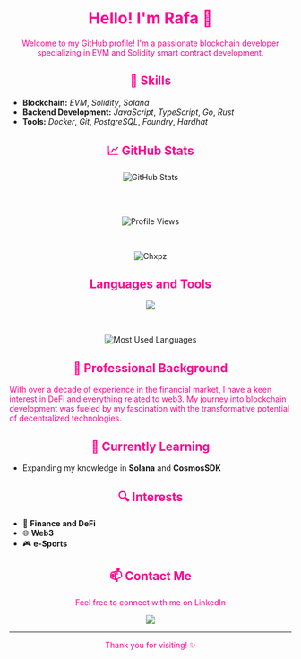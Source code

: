 <h1 align="center" style="color:#ff0090;">Hello! I'm Rafa 🖖</h1>

<p align="center" style="color:#ff0090;">
  Welcome to my GitHub profile! I'm a passionate blockchain developer specializing in EVM and Solidity smart contract development.
</p>

<h2 align="center" style="color:#ff0090;">🚀 Skills</h2>

- **Blockchain:** *EVM*, *Solidity*, *Solana*
- **Backend Development:** *JavaScript*, *TypeScript*, *Go*, *Rust*
- **Tools:** *Docker*, *Git*, *PostgreSQL*, *Foundry*, *Hardhat*

<h2 align="center" style="color:#ff0090;">📈 GitHub Stats</h2>

<p align="center">
  <img src="https://github-readme-stats.vercel.app/api?username=Chxpz&show_icons=true&theme=radical" alt="GitHub Stats" />
</p>
</br>
</br>

<p align="center">
  <img src="https://komarev.com/ghpvc/?username=Chxpz&style=for-the-badge&color=ff0090" alt="Profile Views" />
</p>

<br />

<p align="center">
  <img align="center" src="https://streak-stats.demolab.com?user=Chxpz&theme=highcontrast&hide_border=true&border=ff0090&background=000000" alt="Chxpz"/>
</p>

<h2 align="center" style="color:#ff0090;">Languages and Tools</h2> 
<p align="center">
  <a href="https://skillicons.dev">
    <img src="https://skillicons.dev/icons?i=js,ts,nodejs,solidity,rust,go,docker,postman,ipfs,&perline=12" />
  </a>
</p>
</br>

<p align="center">
  <img src="https://github-readme-stats.vercel.app/api/top-langs/?username=Chxpz&layout=compact&theme=radical" alt="Most Used Languages" />
</p>


<h2 align="center" style="color:#ff0090;">💼 Professional Background</h2>

<p style="color:#ff0090;">
  With over a decade of experience in the financial market, I have a keen interest in DeFi and everything related to web3. My journey into blockchain development was fueled by my fascination with the transformative potential of decentralized technologies.
</p>

<h2 align="center" style="color:#ff0090;">🌱 Currently Learning</h2>

- Expanding my knowledge in **Solana** and **CosmosSDK**

<h2 align="center" style="color:#ff0090;">🔍 Interests</h2>

- 💸 **Finance and DeFi**
- 🌐 **Web3**
- 🎮 **e-Sports**

<h2 align="center" style="color:#ff0090;">📫 Contact Me</h2>

<p align="center" style="color:#ff0090;">
  Feel free to connect with me on LinkedIn
</p>
<p align="center">
  <a href="https://www.linkedin.com/in/rafael-carvalho0/" target="_blank">
    <img src="https://img.shields.io/badge/-LinkedIn-%230077B5?style=for-the-badge&logo=linkedin&logoColor=white" target="_blank">
  </a>
</p>

---

<p align="center" style="color:#ff0090;">Thank you for visiting! ✨</p>
